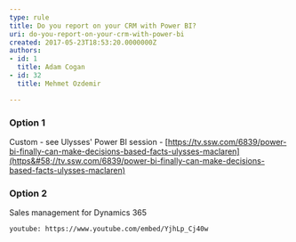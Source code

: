 ```yaml
---
type: rule
title: Do you report on your CRM with Power BI?
uri: do-you-report-on-your-crm-with-power-bi
created: 2017-05-23T18:53:20.0000000Z
authors:
- id: 1
  title: Adam Cogan
- id: 32
  title: Mehmet Ozdemir

---
```


### Option 1  

Custom - see Ulysses' Power BI session - [https://tv.ssw.com/6839/power-bi-finally-can-make-decisions-based-facts-ulysses-maclaren](https&#58;//tv.ssw.com/6839/power-bi-finally-can-make-decisions-based-facts-ulysses-maclaren)


 
### Option 2


Sales management for Dynamics 365




`youtube: https://www.youtube.com/embed/YjhLp_Cj40w`
